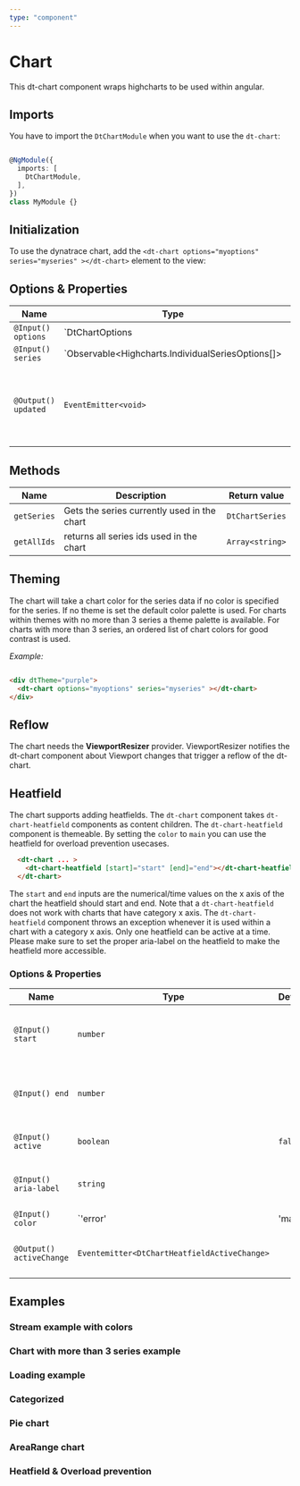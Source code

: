 ```yaml
---
type: "component"
---
```


# Chart

<docs-source-example example="ChartDefaultExampleComponent" fullwidth="true"></docs-source-example>

This dt-chart component wraps highcharts to be used within angular.

## Imports

You have to import the `DtChartModule` when you want to use the `dt-chart`:

```typescript

@NgModule({
  imports: [
    DtChartModule,
  ],
})
class MyModule {}

```

## Initialization

To use the dynatrace chart, add the `<dt-chart options="myoptions" series="myseries" ></dt-chart>` element to the view:

## Options & Properties

| Name | Type | Default | Description |
| --- | --- | --- | --- |
| `@Input() options` | `DtChartOptions | undefined` | `undefined` | Sets options for the chart. DtChartOptions extends from Highcharts.Options, but removes the series property. The series property is passed as it's own input |
| `@Input() series` | `Observable<Highcharts.IndividualSeriesOptions[]> | Highcharts.IndividualSeriesOptions[] | undefined` | `undefined` | Sets the series of the chart. The type can either be a stream of series data for continues updates or a static array. |
| `@Output() updated` | `EventEmitter<void>` | | Event emitted when the chart options or series are updated |

## Methods

| Name | Description | Return value |
| --- | --- | --- |
| `getSeries` | Gets the series currently used in the chart | `DtChartSeries` |
| `getAllIds` | returns all series ids used in the chart | `Array<string>` |

## Theming

The chart will take a chart color for the series data if no color is specified for the series. If no theme is set the default color palette is used. For charts within themes with no more than 3 series a theme palette is available.
For charts with more than 3 series, an ordered list of chart colors for good contrast is used.

*Example:*

```html

<div dtTheme="purple">
  <dt-chart options="myoptions" series="myseries" ></dt-chart>
</div>

```

## Reflow

The chart needs the **ViewportResizer** provider.
ViewportResizer notifies the dt-chart component about Viewport changes that trigger a reflow of the dt-chart.

## Heatfield

The chart supports adding heatfields. The `dt-chart` component takes `dt-chart-heatfield` components as content children. The `dt-chart-heatfield` component is themeable. By setting the `color` to `main` you can use the heatfield for overload prevention usecases.  

```html
  <dt-chart ... >
    <dt-chart-heatfield [start]="start" [end]="end"></dt-chart-heatfield>
  </dt-chart>
```

The `start` and `end` inputs are the numerical/time values on the x axis of the chart the heatfield should start and end. Note that a `dt-chart-heatfield` does not work with charts that have category x axis. The `dt-chart-heatfield` component throws an exception whenever it is used within a chart with a category x axis. Only one heatfield can be active at a time. Please make sure to set the proper aria-label on the heatfield to make the heatfield more accessible.

### Options & Properties

| Name | Type | Default | Description |
| --- | --- | --- | --- |
| `@Input() start` | `number` |  | The start numerical/date value on the x axis of the chart |
| `@Input() end` | `number` | | The end numerical/date value on the x axis of the chart | 
| `@Input() active` | `boolean` | `false` | Wether the heatfield is active |
| `@Input() aria-label` | `string` |  | The aria label used for the heatfield button |
| `@Input() color` | `'error' | 'main'` | `'error'` | The aria label used for the heatfield button |
| `@Output() activeChange` | `Eventemitter<DtChartHeatfieldActiveChange>` |  | Fires every time when the active state changes |

## Examples

### Stream example with colors

<docs-source-example example="ChartStreamExampleComponent" fullwidth="true"></docs-source-example>

### Chart with more than 3 series example

<docs-source-example example="ChartOrderdColorsExampleComponent" fullwidth="true"></docs-source-example>

### Loading example

<docs-source-example example="ChartLoadingExampleComponent" fullwidth="true"></docs-source-example>

### Categorized

<docs-source-example example="ChartCategorizedExampleComponent" fullwidth="true"></docs-source-example>

### Pie chart

<docs-source-example example="ChartPieExampleComponent" fullwidth="true"></docs-source-example>

### AreaRange chart

<docs-source-example example="ChartAreaRangeExampleComponent" fullwidth="true"></docs-source-example>

### Heatfield & Overload prevention

<docs-source-example example="ChartHeatfieldExampleComponent" fullwidth="true"></docs-source-example>

<docs-source-example example="ChartHeatfieldMultipleExampleComponent" fullwidth="true"></docs-source-example>